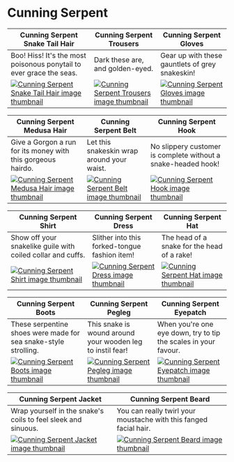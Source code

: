 # Cunning Serpent

| Cunning Serpent Snake Tail Hair | Cunning Serpent Trousers | Cunning Serpent Gloves |
| ------------------------------- | ------------------------ | ---------------------- |
| Boo! Hiss! It's the most poisonous ponytail to ever grace the seas. | Dark these are, and golden-eyed. | Gear up with these gauntlets of grey snakeskin! |
| [![Cunning Serpent Snake Tail Hair image thumbnail](https://seaofthieves.wiki.gg/images/7/79/Cunning_Serpent_Snake_Tail_Hair.png)](https://seaofthieves.wiki.gg/wiki/Cunning_Serpent_Snake_Tail_Hair) | [![Cunning Serpent Trousers image thumbnail](https://seaofthieves.wiki.gg/images/3/3a/Cunning_Serpent_Trousers.png)](https://seaofthieves.wiki.gg/wiki/Cunning_Serpent_Trousers) | [![Cunning Serpent Gloves image thumbnail](https://seaofthieves.wiki.gg/images/8/8d/Cunning_Serpent_Gloves.png)](https://seaofthieves.wiki.gg/wiki/Cunning_Serpent_Gloves) |

| Cunning Serpent Medusa Hair | Cunning Serpent Belt | Cunning Serpent Hook |
| --------------------------- | -------------------- | -------------------- |
| Give a Gorgon a run for its money with this gorgeous hairdo. | Let this snakeskin wrap around your waist. | No slippery customer is complete without a snake-headed hook! |
| [![Cunning Serpent Medusa Hair image thumbnail](https://seaofthieves.wiki.gg/images/a/a6/Cunning_Serpent_Medusa_Hair.png)](https://seaofthieves.wiki.gg/wiki/Cunning_Serpent_Medusa_Hair) | [![Cunning Serpent Belt image thumbnail](https://seaofthieves.wiki.gg/images/1/13/Cunning_Serpent_Belt.png)](https://seaofthieves.wiki.gg/wiki/Cunning_Serpent_Belt) | [![Cunning Serpent Hook image thumbnail](https://seaofthieves.wiki.gg/images/0/08/Cunning_Serpent_Hook.png)](https://seaofthieves.wiki.gg/wiki/Cunning_Serpent_Hook) |

| Cunning Serpent Shirt | Cunning Serpent Dress | Cunning Serpent Hat |
| --------------------- | --------------------- | ------------------- |
| Show off your snakelike guile with coiled collar and cuffs. | Slither into this forked-tongue fashion item! | The head of a snake for the head of a rake! |
| [![Cunning Serpent Shirt image thumbnail](https://seaofthieves.wiki.gg/images/7/77/Cunning_Serpent_Shirt.png)](https://seaofthieves.wiki.gg/wiki/Cunning_Serpent_Shirt) | [![Cunning Serpent Dress image thumbnail](https://seaofthieves.wiki.gg/images/0/0c/Cunning_Serpent_Dress.png)](https://seaofthieves.wiki.gg/wiki/Cunning_Serpent_Dress) | [![Cunning Serpent Hat image thumbnail](https://seaofthieves.wiki.gg/images/7/7b/Cunning_Serpent_Hat.png)](https://seaofthieves.wiki.gg/wiki/Cunning_Serpent_Hat) |

| Cunning Serpent Boots | Cunning Serpent Pegleg | Cunning Serpent Eyepatch |
| --------------------- | ---------------------- | ------------------------ |
| These serpentine shoes were made for sea snake-style strolling. | This snake is wound around your wooden leg to instil fear! | When you're one eye down, try to tip the scales in your favour. |
| [![Cunning Serpent Boots image thumbnail](https://seaofthieves.wiki.gg/images/b/b2/Cunning_Serpent_Boots.png)](https://seaofthieves.wiki.gg/wiki/Cunning_Serpent_Boots) | [![Cunning Serpent Pegleg image thumbnail](https://seaofthieves.wiki.gg/images/8/84/Cunning_Serpent_Pegleg.png)](https://seaofthieves.wiki.gg/wiki/Cunning_Serpent_Pegleg) | [![Cunning Serpent Eyepatch image thumbnail](https://seaofthieves.wiki.gg/images/0/01/Cunning_Serpent_Eyepatch.png)](https://seaofthieves.wiki.gg/wiki/Cunning_Serpent_Eyepatch) |

| Cunning Serpent Jacket | Cunning Serpent Beard |
| ---------------------- | --------------------- |
| Wrap yourself in the snake's coils to feel sleek and sinuous. | You can really twirl your moustache with this fanged facial hair. |
| [![Cunning Serpent Jacket image thumbnail](https://seaofthieves.wiki.gg/images/1/15/Cunning_Serpent_Jacket.png)](https://seaofthieves.wiki.gg/wiki/Cunning_Serpent_Jacket) | [![Cunning Serpent Beard image thumbnail](https://seaofthieves.wiki.gg/images/7/71/Cunning_Serpent_Beard.png)](https://seaofthieves.wiki.gg/wiki/Cunning_Serpent_Beard) |
